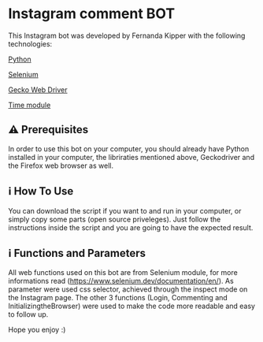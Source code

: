 # Instagram comment BOT
This Instagram bot was developed by Fernanda Kipper with the following technologies:

[Python](https://www.python.org/)

[Selenium](https://www.selenium.dev/)

[Gecko Web Driver](https://github.com/mozilla/geckodriver/releases)

[Time module](https://docs.python.org/3/library/time.html)

## :warning: Prerequisites

In order to use this bot on your computer, you should already have Python installed in your computer, the libriraties mentioned above, Geckodriver and the Firefox web browser as well.

## :information_source: How To Use
You can download the script if you want to and run in your computer, or simply copy some parts (open source priveleges). Just follow the instructions inside the script and you are going to have the expected result.

## :information_source: Functions and Parameters
All web functions used on this bot are from Selenium module, for more informations read (https://www.selenium.dev/documentation/en/).
As parameter were used css selector, achieved through the inspect mode on the Instagram page. The other 3 functions (Login, Commenting and InitializingtheBrowser) were used to make the code more readable and easy to follow up.

Hope you enjoy :) 
